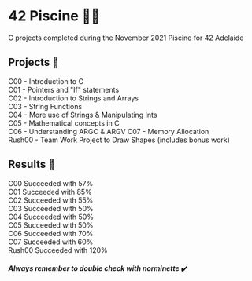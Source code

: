 # 42 Piscine :swimming_woman:
C projects completed during the November 2021 Piscine for 42 Adelaide
  
## Projects :pencil:
C00 - Introduction to C  
C01 - Pointers and "If" statements  
C02 - Introduction to Strings and Arrays  
C03 - String Functions  
C04 - More use of Strings & Manipulating Ints  
C05 - Mathematical concepts in C  
C06 - Understanding ARGC & ARGV
C07 - Memory Allocation  
Rush00 - Team Work Project to Draw Shapes (includes bonus work)

## Results 📗
C00 Succeeded with 57%  
C01 Succeeded with 85%  
C02 Succeeded with 55%  
C03 Succeeded with 50%  
C04 Succeeded with 50%  
C05 Succeeded with 50%  
C06 Succeeded with 70%  
C07 Succeeded with 60%  
Rush00 Succeeded with 120%

#### *Always remember to double check with norminette* ✔️

